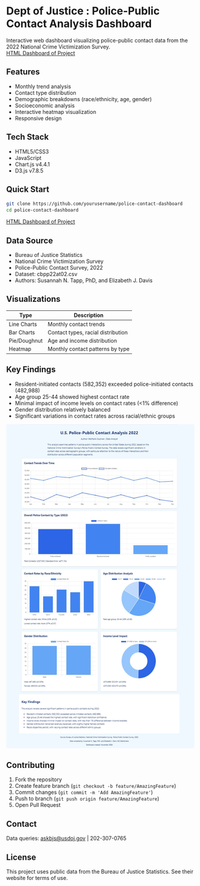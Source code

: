 
# Dept of Justice : Police-Public Contact Analysis Dashboard

Interactive web dashboard visualizing police-public contact data from the 2022 National Crime Victimization Survey.
<br>[HTML Dashboard of Project](https://raw.githack.com/guzmanwolfrank/ContactAnalysis/main/contactanalysis.html)

## Features

- Monthly trend analysis
- Contact type distribution
- Demographic breakdowns (race/ethnicity, age, gender)
- Socioeconomic analysis
- Interactive heatmap visualization
- Responsive design

## Tech Stack

- HTML5/CSS3
- JavaScript
- Chart.js v4.4.1
- D3.js v7.8.5

## Quick Start

```bash
git clone https://github.com/yourusername/police-contact-dashboard
cd police-contact-dashboard

```
[HTML Dashboard of Project](https://raw.githack.com/guzmanwolfrank/ContactAnalysis/main/contactanalysis.html)
## Data Source

- Bureau of Justice Statistics
- National Crime Victimization Survey
- Police-Public Contact Survey, 2022
- Dataset: cbpp22at02.csv
- Authors: Susannah N. Tapp, PhD, and Elizabeth J. Davis

## Visualizations

| Type | Description |
|------|-------------|
| Line Charts | Monthly contact trends |
| Bar Charts | Contact types, racial distribution |
| Pie/Doughnut | Age and income distribution |
| Heatmap | Monthly contact patterns by type |

## Key Findings

- Resident-initiated contacts (582,352) exceeded police-initiated contacts (482,988)
- Age group 25-44 showed highest contact rate
- Minimal impact of income levels on contact rates (<1% difference)
- Gender distribution relatively balanced
- Significant variations in contact rates across racial/ethnic groups

![Image](images/dashbjpg.jpg)

## Contributing

1. Fork the repository
2. Create feature branch (`git checkout -b feature/AmazingFeature`)
3. Commit changes (`git commit -m 'Add AmazingFeature'`)
4. Push to branch (`git push origin feature/AmazingFeature`)
5. Open Pull Request

## Contact

Data queries: askbjs@usdoj.gov | 202-307-0765

## License

This project uses public data from the Bureau of Justice Statistics. See their website for terms of use.
